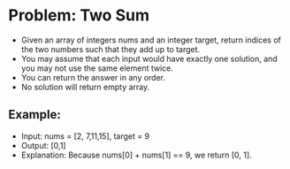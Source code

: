 
# Problem: Two Sum

* Given an array of integers nums and an integer target, return indices of the two numbers such that they add up to target.
* You may assume that each input would have exactly one solution, and you may not use the same element twice.
* You can return the answer in any order.
* No solution will return empty array.

## Example:

- Input: nums = [2, 7,11,15], target = 9
- Output: [0,1]
- Explanation: Because nums[0] + nums[1] == 9, we return [0, 1].
